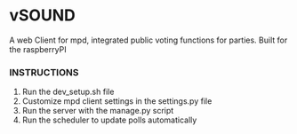 # vSOUND
A web Client for mpd, integrated public voting functions for parties. Built for the raspberryPI


### INSTRUCTIONS

1. Run the dev_setup.sh file
2. Customize mpd client settings in the settings.py file
3. Run the server with the manage.py script
4. Run the scheduler to update polls automatically
